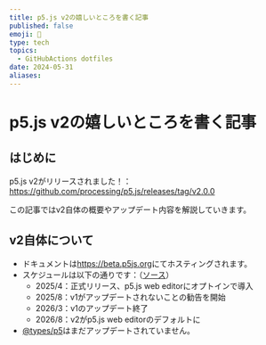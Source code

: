 ```yaml
---
title: p5.js v2の嬉しいところを書く記事
published: false
emoji: 🔗
type: tech
topics:
  - GitHubActions dotfiles
date: 2024-05-31
aliases:
---
```


# p5.js v2の嬉しいところを書く記事

## はじめに

p5.js v2がリリースされました！：<https://github.com/processing/p5.js/releases/tag/v2.0.0>

この記事ではv2自体の概要やアップデート内容を解説していきます。

## v2自体について

- ドキュメントは<https://beta.p5js.org>にてホスティングされます。
- スケジュールは以下の通りです：（[ソース](https://github.com/processing/p5.js/issues/7488)）
	- 2025/4：正式リリース、p5.js web editorにオプトインで導入
	- 2025/8：v1がアップデートされないことの勧告を開始
	- 2026/3：v1のアップデート終了
	- 2026/8：v2がp5.js web editorのデフォルトに
- [@types/p5](https://github.com/p5-types/p5.ts)はまだアップデートされていません。

## 